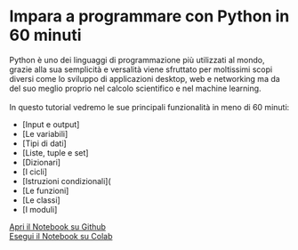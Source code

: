 # Impara a programmare con Python in 60 minuti

Python è uno dei linguaggi di programmazione più utilizzati al mondo, grazie alla sua semplicità e versalità viene sfruttato per moltissimi scopi diversi come lo sviluppo di applicazioni desktop, web e networking ma da del suo meglio proprio nel calcolo scientifico e nel machine learning. 
<br><br>
In questo tutorial vedremo le sue principali funzionalità in meno di 60 minuti:
 * [Input e output]
 * [Le variabili]
 * [Tipi di dati]
 * [Liste, tuple e set]
 * [Dizionari]
 * [I cicli]
 * [Istruzioni condizionali](
 * [Le funzioni]
 * [Le classi]
 * [I moduli]



[Apri il Notebook su Github](https://github.com/ProfAI/Python-in-60-minuti/blob/master/python_in_60_minuti.ipynb)
<br>
[Esegui il Notebook su Colab](https://colab.research.google.com/github/ProfAI/Python-in-60-minuti/blob/master/python_in_60_minuti.ipynb)
